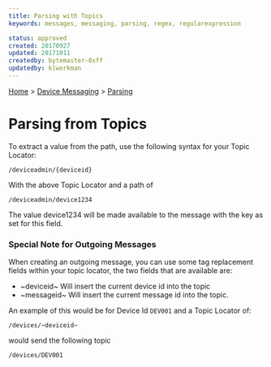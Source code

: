 ```yaml
---
title: Parsing with Topics
keywords: messages, messaging, parsing, regex, regularexpression

status: approved
created: 20170927
updated: 20171011
createdby: bytemaster-0xff
updatedby: klworkman
---
```

[Home](../../Index.md) > [Device Messaging](../Index.md) > [Parsing](Index.md)

# Parsing from Topics

To extract a value from the path, use the following syntax for your Topic Locator:

`/deviceadmin/{deviceid}`

With the above Topic Locator and a path of

`/deviceadmin/device1234`

The value device1234 will be made available to the message with the key as set for this field.

### Special Note for Outgoing Messages

When creating an outgoing message, you can use some tag replacement fields within your topic locator, the two fields that are available are:
* \~deviceid\~ Will insert the current device id into the topic
* \~messageid\~ Will insert the current message id into the topic.

An example of this would be for Device Id `DEV001` and a Topic Locator of:
```
/devices/~deviceid~
```

would send the following topic
```
/devices/DEV001
```
